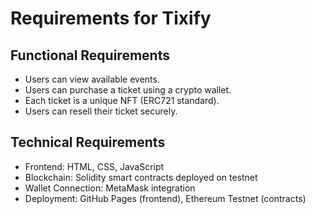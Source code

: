 # Requirements for Tixify

## Functional Requirements
- Users can view available events.
- Users can purchase a ticket using a crypto wallet.
- Each ticket is a unique NFT (ERC721 standard).
- Users can resell their ticket securely.

## Technical Requirements
- Frontend: HTML, CSS, JavaScript
- Blockchain: Solidity smart contracts deployed on testnet
- Wallet Connection: MetaMask integration
- Deployment: GitHub Pages (frontend), Ethereum Testnet (contracts)
